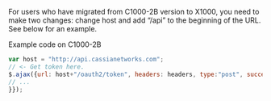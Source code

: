 For users who have migrated from C1000-2B version to X1000, you need to make two
changes: change host and add “/api” to the beginning of the URL. See below for an example.

Example code on C1000-2B
```javascript
var host = "http://api.cassianetworks.com";
// <- Get token here.
$.ajax({url: host+"/oauth2/token", headers: headers, type:"post", success: function(data){
// ...
}});
```